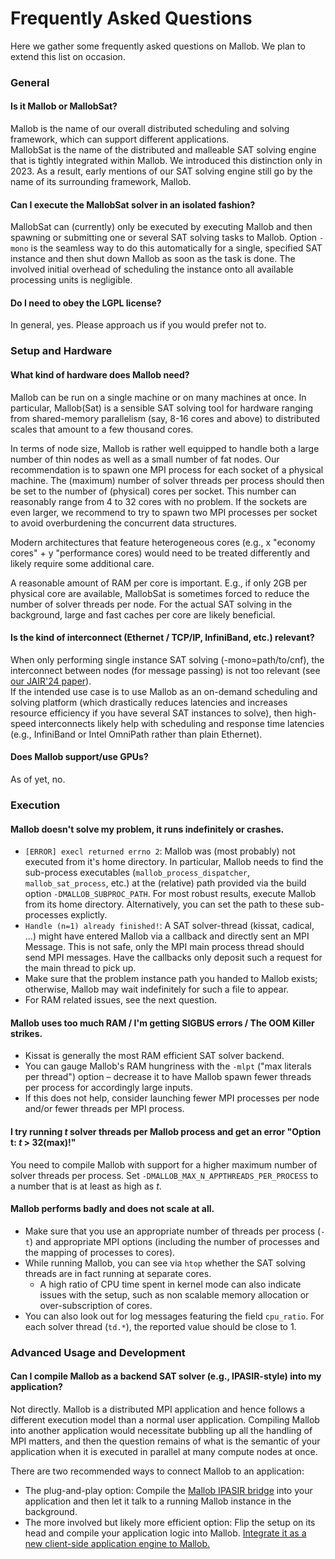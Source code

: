 
# Frequently Asked Questions

Here we gather some frequently asked questions on Mallob. We plan to extend this list on occasion. 

### General

#### Is it Mallob or MallobSat?

Mallob is the name of our overall distributed scheduling and solving framework, which can support different applications.  
MallobSat is the name of the distributed and malleable SAT solving engine that is tightly integrated within Mallob. We introduced this distinction only in 2023. As a result, early mentions of our SAT solving engine still go by the name of its surrounding framework, Mallob.

#### Can I execute the MallobSat solver in an isolated fashion? 

MallobSat can (currently) only be executed by executing Mallob and then spawning or submitting one or several SAT solving tasks to Mallob.
Option `-mono` is the seamless way to do this automatically for a single, specified SAT instance and then shut down Mallob as soon as the task is done.
The involved initial overhead of scheduling the instance onto all available processing units is negligible.

#### Do I need to obey the LGPL license?

In general, yes. Please approach us if you would prefer not to.

### Setup and Hardware

#### What kind of hardware does Mallob need?

Mallob can be run on a single machine or on many machines at once.
In particular, Mallob(Sat) is a sensible SAT solving tool for hardware ranging from shared-memory parallelism (say, 8-16 cores and above) to distributed scales that amount to a few thousand cores.

In terms of node size, Mallob is rather well equipped to handle both a large number of thin nodes as well as a small number of fat nodes.
Our recommendation is to spawn one MPI process for each socket of a physical machine. The (maximum) number of solver threads per process should then be set to the number of (physical) cores per socket. This number can reasonably range from 4 to 32 cores with no problem. If the sockets are even larger, we recommend to try to spawn two MPI processes per socket to avoid overburdening the concurrent data structures.

Modern architectures that feature heterogeneous cores (e.g., x "economy cores" + y "performance cores) would need to be treated differently and likely require some additional care.

A reasonable amount of RAM per core is important. E.g., if only 2GB per physical core are available, MallobSat is sometimes forced to reduce the number of solver threads per node. For the actual SAT solving in the background, large and fast caches per core are likely beneficial.

#### Is the kind of interconnect (Ethernet / TCP/IP, InfiniBand, etc.) relevant?

When only performing single instance SAT solving (-mono=path/to/cnf), the interconnect between nodes (for message passing) is not too relevant (see [our JAIR'24 paper](https://jair.org/index.php/jair/article/view/15827)).  
If the intended use case is to use Mallob as an on-demand scheduling and solving platform (which drastically reduces latencies and increases resource efficiency if you have several SAT instances to solve), then high-speed interconnects likely help with scheduling and response time latencies (e.g., InfiniBand or Intel OmniPath rather than plain Ethernet).

#### Does Mallob support/use GPUs?

As of yet, no.

### Execution

#### Mallob doesn't solve my problem, it runs indefinitely or crashes.

* `[ERROR] execl returned errno 2`: Mallob was (most probably) not executed from it's home directory. In particular, Mallob needs to find the sub-process executables (`mallob_process_dispatcher`, `mallob_sat_process`, etc.) at the (relative) path provided via the build option `-DMALLOB_SUBPROC_PATH`. For most robust results, execute Mallob from its home directory. Alternatively, you can set the path to these sub-processes explictly.
* `Handle (n=1) already finished!`: A SAT solver-thread (kissat, cadical, ...) might have entered Mallob via a callback and directly sent an MPI Message. This is not safe, only the MPI main process thread should send MPI messages. Have the callbacks only deposit such a request for the main thread to pick up. 
* Make sure that the problem instance path you handed to Mallob exists; otherwise, Mallob may wait indefinitely for such a file to appear.
* For RAM related issues, see the next question.

#### Mallob uses too much RAM / I'm getting SIGBUS errors / The OOM Killer strikes.

* Kissat is generally the most RAM efficient SAT solver backend.
* You can gauge Mallob's RAM hungriness with the `-mlpt` ("max literals per thread") option – decrease it to have Mallob spawn fewer threads per process for accordingly large inputs.
* If this does not help, consider launching fewer MPI processes per node and/or fewer threads per MPI process.

#### I try running $t$ solver threads per Mallob process and get an error "Option t: $t$ > 32(max)!"

You need to compile Mallob with support for a higher maximum number of solver threads per process. Set `-DMALLOB_MAX_N_APPTHREADS_PER_PROCESS` to a number that is at least as high as $t$.

#### Mallob performs badly and does not scale at all.

* Make sure that you use an appropriate number of threads per process (`-t`) and appropriate MPI options (including the number of processes and the mapping of processes to cores).
* While running Mallob, you can see via `htop` whether the SAT solving threads are in fact running at separate cores.
    * A high ratio of CPU time spent in kernel mode can also indicate issues with the setup, such as non scalable memory allocation or over-subscription of cores.
* You can also look out for log messages featuring the field `cpu_ratio`. For each solver thread (`td.*`), the reported value should be close to 1.

### Advanced Usage and Development

#### Can I compile Mallob as a backend SAT solver (e.g., IPASIR-style) into my application?

Not directly. Mallob is a distributed MPI application and hence follows a different execution model than a normal user application.
Compiling Mallob into another application would necessitate bubbling up all the handling of MPI matters, and then the question remains of what is the semantic of your application when it is executed in parallel at many compute nodes at once.

There are two recommended ways to connect Mallob to an application:
* The plug-and-play option: Compile the [Mallob IPASIR bridge](https://github.com/domschrei/mallob-ipasir-bridge) into your application and then let it talk to a running Mallob instance in the background.
* The more involved but likely more efficient option: Flip the setup on its head and compile your application logic into Mallob. [Integrate it as a new client-side application engine to Mallob.](/docs/application_engines.md)
